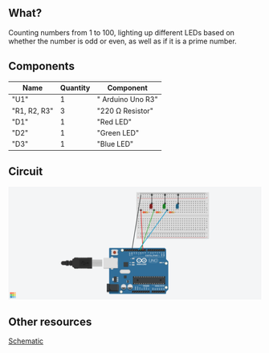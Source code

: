 ## What?
Counting numbers from 1 to 100, lighting up different LEDs based on whether the number is odd or even, as well as if it is a prime number.

## Components
| Name         | Quantity | Component         |
|--------------|----------|-------------------|
| "U1"         | 1        | " Arduino Uno R3" |
| "R1, R2, R3" | 3        | "220 Ω Resistor"  |
| "D1"         | 1        | "Red LED"         |
| "D2"         | 1        | "Green LED"       |
| "D3"         | 1        | "Blue LED"        |

## Circuit
![Circuit](resources/circuit.png "Circuit")

## Other resources
[Schematic](resources/schematic.pdf)